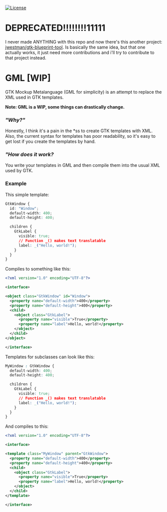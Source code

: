 [![License][LicenseBadge]][licenseURL]

# DEPRECATED!!!!!!!!11111

I never made ANYTHING with this repo and now there's this another project: [jwestman/gtk-blueprint-tool](https://gitlab.gnome.org/jwestman/gtk-blueprint-tool/). Is basically the same idea, but that one actually works, it just need more contributions and i'll try to contribute to that project instead.

# GML [WIP]

GTK Mockup Metalanguage (GML for simplicity) is an attempt to replace the XML used in GTK templates.

__Note: GML is a WIP, some things can drastically change.__

### *"Why?"*

Honestly, I think it's a pain in the \*ss to create GTK templates with XML. Also, the current syntax for templates has poor readability, so it's easy to get lost if you create the templates by hand.

### *"How does it work?*

You write your templates in GML and then compile them into the usual XML used by GTK.

### Example

This simple template:

```css
GtkWindow {
  id: "Window";
  default-width: 400;
  default-height: 400;

  children {
    GtkLabel {
      visible: true;
      // Function _() makes text translatable
      label: _("Hello, world!");
    }
  }
}
```

Compiles to something like this:

```xml
<?xml version="1.0" encoding="UTF-8"?>

<interface>

<object class="GtkWindow" id="Window">
  <property name="default-width">400</property>
  <property name="default-height">400</property>
  <child>
    <object class="GtkLabel">
      <property name="visible">True</property>
      <property name="label">Hello, world!</property>
    </object>
  </child>
</object>

</interface>
```

Templates for subclasses can look like this:

```css
MyWindow : GtkWindow {
  default-width: 400;
  default-height: 400;

  children {
    GtkLabel {
      visible: true;
      // Function _() makes text translatable
      label: _("Hello, world!");
    }
  }
}
```

And compiles to this:

```xml
<?xml version="1.0" encoding="UTF-8"?>

<interface>

<template class="MyWindow" parent="GtkWindow">
  <property name="default-width">400</property>
  <property name="default-height">400</property>
  <child>
    <object class="GtkLabel">
      <property name="visible">True</property>
      <property name="label">Hello, world!</property>
    </object>
  </child>
</template>

</interface>
```

[LicenseBadge]: https://img.shields.io/badge/License-Zlib-brightgreen?style=for-the-badge
[LicenseURL]: https://opensource.org/licenses/Zlib
